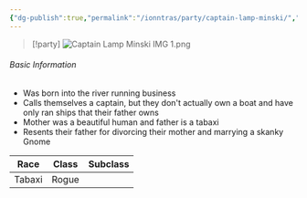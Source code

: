 ```yaml
---
{"dg-publish":true,"permalink":"/ionntras/party/captain-lamp-minski/","created":"","updated":""}
---
```



> [!party]
> ![Captain Lamp Minski IMG 1.png](/img/user/z_Assets/Captain%20Lamp%20Minski%20IMG%201.png)

###### Basic Information 

- Was born into the river running business
- Calls themselves a captain, but they don't actually own a boat and have only ran ships that their father owns 
- Mother was a beautiful human and father is a tabaxi 
- Resents their father for divorcing their mother and marrying a skanky Gnome

| **Race** | **Class** | **Subclass** |
| -------- | --------- | ------------ |
| Tabaxi    | Rogue    |  |

